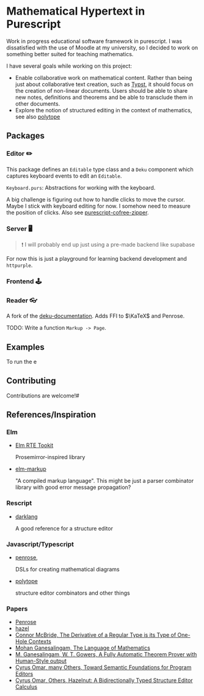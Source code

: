 # Mathematical Hypertext in Purescript

Work in progress educational software framework in purescript. I was dissatisfied with the use of Moodle at my university, so I decided to work on something better suited for teaching mathematics. 

I have several goals while working on this project:

* Enable collaborative work on mathematical content. Rather than being just about collaborative text creation, such as [Typst](https://typst.app), it should focus on the creation of non-linear documents. Users should be able to share new notes, definitions and theorems and be able to transclude them in other documents.
* Explore the notion of structured editing in the context of mathematics, see also [polytope](https://github.com/vezwork/Polytope)

## Packages

### Editor ✏️ ️

This package defines an `Editable` type class and a `Deku` component which captures keyboard events to edit an `Editable`.

`Keyboard.purs`: Abstractions for working with the keyboard. 

A big challenge is figuring out how to handle clicks to move the cursor. Maybe I stick with keyboard editing for now. I somehow need to measure the position of clicks.
Also see [purescript-cofree-zipper](https://github.com/kentookura/purescript-cofree-zipper).

### Server 🖥️

>❗ I will probably end up just using a pre-made backend like supabase

For now this is just a playground for learning backend development and `httpurple`.

### Frontend 🕹️




### Reader 👓

A fork of the [deku-documentation](https://github.com/mikesol/deku-documentation). Adds FFI to $\KaTeX$ and Penrose.

TODO: Write a function `Markup -> Page`.

## Examples

To run the e

## Contributing

Contributions are welcome!#

## References/Inspiration

### Elm 

* [Elm RTE Tookit](https://github.com/mweiss/elm-rte-toolkit)

  Prosemirror-inspired library

* [elm-markup](https://github.com/mdgriffith/elm-markup)  

  "A compiled markup language". This might be just a parser combinator 
  library with good error message propagation?

### Rescript

* [darklang](https://github.com/darklang/classic-dark)

  A good reference for a structure editor

### Javascript/Typescript

* [penrose](https://github.com/penrose/penrose),

  DSLs for creating mathematical diagrams

* [polytope](https://github.com/vezwork/Polytope)

  structure editor combinators and other things

### Papers

* [Penrose](https://penrose.cs.cmu.edu/media/Penrose_SIGGRAPH2020a.pdf)
* [hazel](https://github.com/hazelgrove/hazel)
* [Connor McBride, The Derivative of a Regular Type is its Type of One-Hole Contexts](http://strictlypositive.org/diff.pdf)
* [Mohan Ganesalingam, The Language of Mathematics]()
* [M. Ganesalingam, W. T. Gowers, A Fully Automatic Theorem Prover with Human-Style output]()
* [Cyrus Omar, many Others, Toward Semantic Foundations for Program Editors](https://arxiv.org/pdf/1703.08694.pdf)
* [Cyrus Omar, Others, Hazelnut: A Bidirectionally Typed Structure Editor Calculus](https://arxiv.org/pdf/1703.08694.pdf)